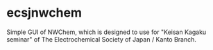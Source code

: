 # ecsjnwchem
Simple GUI of NWChem, which is designed to use for "Keisan Kagaku seminar" of The Electrochemical Society of Japan / Kanto Branch.
